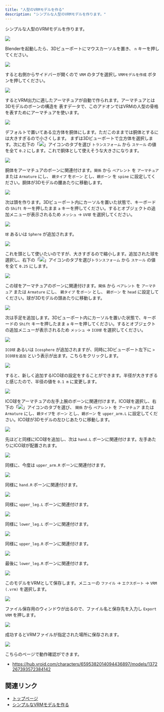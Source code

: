 ```yaml
---
title: "人型のVRMモデルを作る"
description: "シンプルな人型のVRMモデルを作ります。"
---
```


シンプルな人型のVRMモデルを作ります。

![](/assets/images/humanoid.gif)

Blenderを起動したら、3Dビューポートにマウスカーソルを置き、 `n`
キーを押してください。

![](1.png)

すると右側からサイドバーが開くので `VRM` のタブを選択し `VRMモデルを作成`
ボタンを押してください。

![](2.png)

するとVRM出力に適したアーマチュアが自動で作られます。アーマチュアとは3Dモデルのボーンの構造を
表すデータで、このアドオンではVRMの人型の骨格を表すためにアーマチュアを使います。

![](3.png)

デフォルトで置いてある立方体を胴体にします。ただこのままでは胴体とするには大きすぎるので小さくします。
まずは3Dビューポートで立方体を選択します。次に右下の「![](/assets/images/object_property_tab_icon.png)」アイコンのタブを選び
`トランスフォーム` から `スケール` の値を全て `0.2`
にします。これで胴体として使えそうな大きさになります。

![](4.png)

胴体をアーマチュアのボーンに関連付けます。`関係` から `ペアレント` を
`アーマチュア` または `Armature` にし、 `親タイプ` を`ボーン` とし、`親ボーン`
を `spine` に設定してください。胴体が3Dモデルの腰あたりに移動します。

![](5.png)

次は頭を作ります。3Dビューポート内にカーソルを置いた状態で、キーボードの `Shift`
キーを押したまま `a`
キーを押してください。するとオブジェクトの追加メニューが表示されるため
`メッシュ` → `UV球` を選択してください。

![](6.png)

`球` あるいは `Sphere` が追加されます。

![](7.png)

これを頭として使いたいのですが、大きすぎるので縮小します。追加された球を選択し、右下の「![](/assets/images/object_property_tab_icon.png)」アイコンのタブを選び`トランスフォーム`
から `スケール` の値を全て `0.25` にします。

![](8.png)

この球をアーマチュアのボーンに関連付けます。`関係` から `ペアレント` を
`アーマチュア` または `Armature` にし、 `親タイプ` を`ボーン` とし、 `親ボーン`
を `head` に設定してください。球が3Dモデルの頭あたりに移動します。

![](9.png)

次は手足を追加します。3Dビューポート内にカーソルを置いた状態で、キーボードの
`Shift` キーを押したまま `a`
キーを押してください。するとオブジェクトの追加メニューが表示されるため
`メッシュ` → `ICO球` を選択してください。

![](10.png)

`ICO球` あるいは `Icosphere` が追加されますが、同時に3Dビューポート左下に
`> ICO球を追加` という表示が出ます。こちらをクリックします。

![](11.png)

すると、新しく追加するICO球の設定をすることができます。半径が大きすぎると感じたので、半径の値を
`0.1 m` に変更します。

![](12.png)

ICO球をアーマチュアの左手上腕のボーンに関連付けます。ICO球を選択し、右下の「![](/assets/images/object_property_tab_icon.png)」アイコンのタブを選び、
`関係` から `ペアレント` を `アーマチュア` または `Armature` にし、`親タイプ`を
`ボーン` とし、`親ボーン` を `upper_arm.L`
に設定してください。ICO球が3Dモデルの左ひじあたりに移動します。

![](13.png)

先ほどと同様にICO球を追加し、次は `hand.L`
ボーンに関連付けます。左手あたりにICO球が配置されます。

![](14.png)

同様に、今度は `upper_arm.R` ボーンに関連付けます。

![](15.png)

同様に `hand.R` ボーンに関連付けます。

![](16.png)

同様に `upper_leg.L` ボーンに関連付けます。

![](17.png)

同様に `lower_leg.L` ボーンに関連付けます。

![](18.png)

同様に `upper_leg.R` ボーンに関連付けます。

![](19.png)

最後に `lower_leg.R` ボーンに関連付けます。

![](20.png)

このモデルをVRMとして保存します。メニューの `ファイル` → `エクスポート` →
`VRM (.vrm)` を選択します。

![](21.png)

ファイル保存用のウィンドウが出るので、ファイル名と保存先を入力し `Export VRM`
を押します。

![](22.png)

成功するとVRMファイルが指定された場所に保存されます。

![](/assets/images/humanoid.gif)

こちらのページで動作確認ができます。

- https://hub.vroid.com/characters/6595382014094436897/models/1372267393572384142

## 関連リンク

- [トップページ](../)
- [シンプルなVRMモデルを作る](../create-simple-vrm-from-scratch/)
